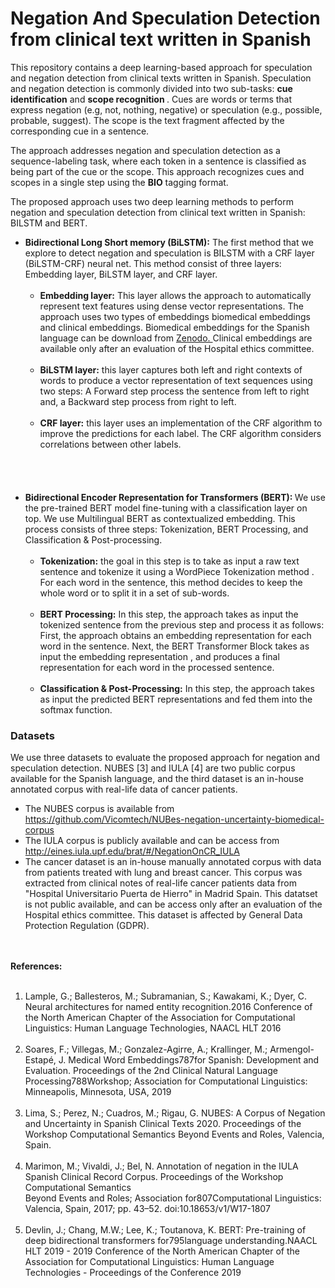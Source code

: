 # Negation And Speculation Detection from clinical text written in Spanish
This repository contains a deep learning-based approach for speculation and negation detection from clinical texts written in Spanish. 
Speculation and negation detection is commonly divided into two sub-tasks: <strong>cue identification</strong> and <strong>scope recognition </strong>. Cues are words or terms that express negation (e.g, not, nothing, negative) or speculation (e.g., possible, probable, suggest). The scope is the text fragment affected by the corresponding cue in a sentence.<br>

The approach addresses negation and speculation detection as a sequence-labeling task, where each token in a sentence is classified as being part of the cue or the scope. This approach recognizes cues and scopes in a single step using the <strong>BIO</strong> tagging format.<br>

The proposed approach uses two deep learning methods to perform negation and speculation detection from clinical text written in Spanish: BILSTM and BERT.
 <ul>
 <li> <strong>Bidirectional Long Short memory (BiLSTM):</strong> The first method that we explore to detect negation and speculation is BILSTM with a CRF layer (BiLSTM-CRF) neural net. This method consist of three layers: Embedding layer, BiLSTM layer, and CRF layer.
  <ul>
   </br>
    <li><strong> Embedding layer:</strong> This layer allows the approach to automatically represent text features using dense vector representations. The approach    uses two types of embeddings biomedical embeddings and clinical embeddings. Biomedical embeddings for the Spanish language can be download from <a href= "https://zenodo.org/record/3626806#.X_w5mXUzY0Q"> Zenodo. </a> Clinical embeddings are available only after an evaluation of the Hospital ethics committee.
  </br> </br> 
 <li> <strong> BiLSTM layer:</strong> this layer captures both left  and right contexts of words to produce a vector representation of text sequences using two steps: A Forward step process the sentence from left to right and, a Backward step process from right to left. 
   </br> </br>
  <li> <strong> CRF layer:</strong> this layer uses an implementation of the CRF algorithm to improve the predictions for each label. The CRF algorithm considers correlations between other labels. 
  
  </ul>
  </br> </br> </br> </br>
 <li> <strong> Bidirectional Encoder Representation for Transformers (BERT): </strong>  We use the pre-trained BERT model fine-tuning with a classification layer on top.  We use Multilingual BERT as contextualized embedding. This process consists of three steps: Tokenization, BERT Processing, and Classification & Post-processing. </br> </br> 
 <ul>
  <li> <strong>Tokenization:</strong> the goal in this step is to take as input a raw text sentence and tokenize it using a WordPiece Tokenization method . For each word in the sentence, this method decides to keep the whole word or to split it in a set of sub-words. 
   </br> </br> 
  <li> <strong> BERT Processing:</strong> In this step, the approach takes as input the tokenized sentence from the previous step and process it as follows: First, the approach obtains an embedding representation for each word in the sentence. Next, the BERT Transformer Block takes as input the embedding representation , and produces a final representation  for each word in the processed sentence. 
 </br> </br> 
 <li><strong>Classification & Post-Processing:</strong> In this step, the approach takes as input the predicted BERT representations  and fed them into the softmax function.
 </ul>
</ul>

<h3> Datasets</h3>
We use three datasets to evaluate the proposed approach for negation and speculation detection. NUBES [3]  and IULA [4] are two public corpus available for the Spanish language, and the third dataset is an in-house annotated corpus with real-life data of cancer patients. 

<ul>
 <li> The NUBES corpus is available from <a href= https://github.com/Vicomtech/NUBes-negation-uncertainty-biomedical-corpus}>https://github.com/Vicomtech/NUBes-negation-uncertainty-biomedical-corpus <a>
  
  <li> The IULA corpus is publicly available and can be access from <a href =http://eines.iula.upf.edu/brat/#/NegationOnCR_IULA> http://eines.iula.upf.edu/brat/#/NegationOnCR_IULA<a>
   
  <li> The cancer dataset is an in-house manually annotated corpus with data from patients treated with lung and breast cancer. This corpus was extracted from  clinical notes of real-life cancer patients data from "Hospital Universitario Puerta de Hierro" in Madrid Spain. This datatset is not public available, and can be access only after an evaluation of the Hospital ethics committee. This dataset is affected by General Data Protection Regulation (GDPR).
</ul>

</br> </br>
<strong>References:</strong>
</br> </br>
1. Lample, G.; Ballesteros, M.; Subramanian, S.; Kawakami, K.; Dyer, C.  Neural architectures for named entity  recognition.2016  Conference  of  the  North  American  Chapter  of  the  Association  for  Computational Linguistics: Human Language Technologies, NAACL HLT 2016
</br> </br> 
2. Soares, F.; Villegas, M.; Gonzalez-Agirre, A.; Krallinger, M.; Armengol-Estapé, J. Medical Word Embeddings787for Spanish: Development and Evaluation.  Proceedings of the 2nd Clinical Natural Language Processing788Workshop; Association for Computational Linguistics: Minneapolis, Minnesota, USA, 2019
</br> </br>
3. Lima, S.; Perez, N.; Cuadros, M.; Rigau, G.  NUBES: A Corpus of Negation and Uncertainty in Spanish Clinical Texts 2020.  Proceedings  of  the  Workshop  Computational  Semantics  Beyond  Events  and  Roles,  Valencia,  Spain.
</br> </br>
4. Marimon, M.; Vivaldi, J.; Bel, N.  Annotation of negation in the IULA Spanish Clinical Record Corpus. Proceedings  of  the  Workshop  Computational  Semantics  
Beyond  Events  and  Roles;  Association  for807Computational Linguistics: Valencia, Spain, 2017; pp. 43–52.  doi:10.18653/v1/W17-1807
</br> </br>
5. Devlin, J.; Chang, M.W.; Lee, K.; Toutanova, K. BERT: Pre-training of deep bidirectional transformers for795language understanding.NAACL HLT 2019 - 2019 Conference of the North American Chapter of the Association for Computational Linguistics: Human Language Technologies - Proceedings of the Conference 2019

